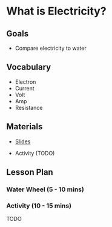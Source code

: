 # What is Electricity?

## Goals

* Compare electricity to water 

## Vocabulary
* Electron
* Current
* Volt
* Amp
* Resistance

## Materials
* [Slides](https://docs.google.com/presentation/d/1QPhYx1KjECfzyS55Q33z5Mynyg8O0G3Lx7d0576yZb4/edit#slide=id.g260e4dd9eb3_0_58)

* Activity (TODO)

## Lesson Plan

### Water Wheel (5 - 10 mins)


### Activity (10 - 15 mins)

TODO
